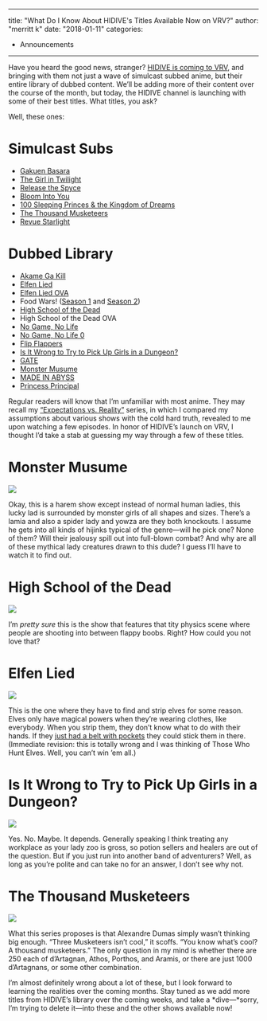 
---
title: "What Do I Know About HIDIVE's Titles Available Now on VRV?"
author: "merritt k"
date: "2018-01-11"
categories:
- Announcements
---

Have you heard the good news, stranger? [HIDIVE is coming to VRV](https://vrvblog.co/staff/3652/changes-to-vrv-premium/), and bringing with them not just a wave of simulcast subbed anime, but their entire library of dubbed content. We&#8217;ll be adding more of their content over the course of the month, but today, the HIDIVE channel is launching with some of their best titles. What titles, you ask?

Well, these ones:

# Simulcast Subs

- [Gakuen Basara](https://vrv.co/series/GRNVJ9PX6/Gakuen-Basara-Samurai-High-School)
- [The Girl in Twilight](https://vrv.co/series/G624580PY/The-Girl-in-Twilight)
- [Release the Spyce](https://vrv.co/series/G67910Z5Y/Release-the-Spyce)
- [Bloom Into You](https://vrv.co/series/GR0X75NMY/Bloom-Into-You)
- [100 Sleeping Princes & the Kingdom of Dreams](https://vrv.co/series/GYVDM5QXY/100-Sleeping-Princes-the-Kingdom-of-Dreams)
- [The Thousand Musketeers](https://vrv.co/series/GRZJ48GM6/The-Thousand-Musketeers)
- [Revue Starlight](https://vrv.co/series/GY7910WZR/Revue-Starlight)

# Dubbed Library

- [Akame Ga Kill](https://vrv.co/series/GY5PJ7MGY/Akame-ga-Kill)
- [Elfen Lied](https://vrv.co/series/GYZJ4N29R/Elfen-Lied)
- [Elfen Lied OVA](https://vrv.co/series/GR3KW27WR/Elfen-Lied-OVA)
- Food Wars! ([Season 1](https://vrv.co/series/G6QW91496/Food-Wars) and [Season 2](https://vrv.co/series/GYNVJ97WR/Food-Wars-The-Second-Plate))
- [High School of the Dead](https://vrv.co/series/GY8DMEE1Y/High-School-of-the-Dead)
- High School of the Dead OVA
- [No Game, No Life](https://vrv.co/series/G6ZJ48K4Y/No-Game-No-Life)
- [No Game, No Life 0](https://vrv.co/watch/GRKEK07GR/No-Game-No-Life-Zero)
- [Flip Flappers](https://vrv.co/series/G6NVJN4WY/FLIP-FLAPPERS)
- [Is It Wrong to Try to Pick Up Girls in a Dungeon?](https://vrv.co/series/G6ME8717R/Is-It-Wrong-to-Try-to-Pick-Up-Girls-in-a-Dungeon)
- [GATE](https://vrv.co/series/GY3KWQ7EY/GATE)
- [Monster Musume](https://vrv.co/series/G61XQ2JE6/MONSTER-MUSUME-Everyday-Life-with-Monster-Girls)
- [MADE IN ABYSS](https://vrv.co/series/G6W4M3V0R/MADE-IN-ABYSS)
- [Princess Principal](https://vrv.co/series/GYEXM24V6/Princess-Principal)

Regular readers will know that I&#8217;m unfamiliar with most anime. They may recall my [&#8220;Expectations vs. Reality&#8221;](https://vrvblog.co/merrittk/2026/expectations-vs-reality-hunter-x-hunter/) series, in which I compared my assumptions about various shows with the cold hard truth, revealed to me upon watching a few episodes. In honor of HIDIVE&#8217;s launch on VRV, I thought I&#8217;d take a stab at guessing my way through a few of these titles.

# Monster Musume

![](https://i1.wp.com/vrvblog.co/wp-content/uploads/2018/10/ELM_KEY_1200x450-1024x384.jpg?resize=1024%2C384&#038;ssl=1)

Okay, this is a harem show except instead of normal human ladies, this lucky lad is surrounded by monster girls of all shapes and sizes. There&#8217;s a lamia and also a spider lady and yowza are they both knockouts. I assume he gets into all kinds of hijinks typical of the genre—will he pick one? None of them? Will their jealousy spill out into full-blown combat? And why are all of these mythical lady creatures drawn to this dude? I guess I&#8217;ll have to watch it to find out.

# High School of the Dead

![](https://i2.wp.com/vrvblog.co/wp-content/uploads/2018/10/HSO_KEY_1200x450-1024x384.jpg?resize=1024%2C384&#038;ssl=1)

I&#8217;m *pretty sure* this is the show that features that tity physics scene where people are shooting into between flappy boobs. Right? How could you not love that?

# Elfen Lied

![](https://i0.wp.com/vrvblog.co/wp-content/uploads/2018/10/ELF_KEY_1200x450-1024x384.jpg?resize=1024%2C384&#038;ssl=1)

This is the one where they have to find and strip elves for some reason. Elves only have magical powers when they&#8217;re wearing clothes, like everybody. When you strip them, they don&#8217;t know what to do with their hands. If they [just had a belt with pockets](https://www.youtube.com/watch?v=Gy3Ccx4p__E) they could stick them in there. (Immediate revision: this is totally wrong and I was thinking of Those Who Hunt Elves. Well, you can&#8217;t win &#8217;em all.)

# Is It Wrong to Try to Pick Up Girls in a Dungeon?

![](https://i2.wp.com/vrvblog.co/wp-content/uploads/2018/10/WPG_01_KEY_1200x450-1024x384.jpg?resize=1024%2C384&#038;ssl=1)

Yes. No. Maybe. It depends. Generally speaking I think treating any workplace as your lady zoo is gross, so potion sellers and healers are out of the question. But if you just run into another band of adventurers? Well, as long as you&#8217;re polite and can take no for an answer, I don&#8217;t see why not.

# The Thousand Musketeers

![](https://i0.wp.com/vrvblog.co/wp-content/uploads/2018/10/TNM_01_KEY_1200x450-1024x384.jpg?resize=1024%2C384&#038;ssl=1)

What this series proposes is that Alexandre Dumas simply wasn&#8217;t thinking big enough. &#8220;Three Musketeers isn&#8217;t cool,&#8221; it scoffs. &#8220;You know what&#8217;s cool? A thousand musketeers.&#8221; The only question in my mind is whether there are 250 each of d&#8217;Artagnan, Athos, Porthos, and Aramis, or there are just 1000 d&#8217;Artagnans, or some other combination.

I&#8217;m almost definitely wrong about a lot of these, but I look forward to learning the realities over the coming months. Stay tuned as we add more titles from HIDIVE&#8217;s library over the coming weeks, and take a *dive—*sorry, I&#8217;m trying to delete it—into these and the other shows available now!
